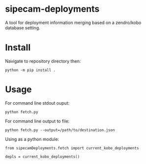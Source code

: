 # sipecam-deployments

A tool for deployment information merging based on a zendro/kobo database setting.

# Install

Navigate to repository directory then:
```
python -m pip install .
```
# Usage
For command line stdout ouput:
```
python fetch.py
```
For command line output to file:
```
python fetch.py --output=/path/to/destination.json
```
Using as a python module:
```
from sipecamDeployments.fetch import current_kobo_deployments

depls = current_kobo_deployments()
```



